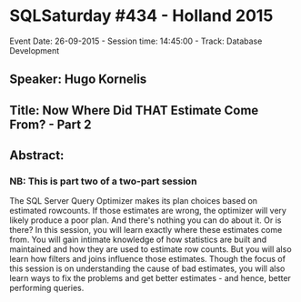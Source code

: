 # SQLSaturday #434 - Holland 2015
Event Date: 26-09-2015 - Session time: 14:45:00 - Track: Database Development
## Speaker: Hugo Kornelis
## Title: Now Where Did THAT Estimate Come From? - Part 2
## Abstract:
### NB: This is part two of a two-part session
The SQL Server Query Optimizer makes its plan choices based on estimated rowcounts. If those estimates are wrong, the optimizer will very likely produce a poor plan. And there's nothing you can do about it. Or is there?
In this session, you will learn exactly where these estimates come from. You will gain intimate knowledge of how statistics are built and maintained and how they are used to estimate row counts. But you will also learn how filters and joins influence those estimates.
Though the focus of this session is on understanding the cause of bad estimates, you will also learn ways to fix the problems and get better estimates - and hence, better performing queries.

